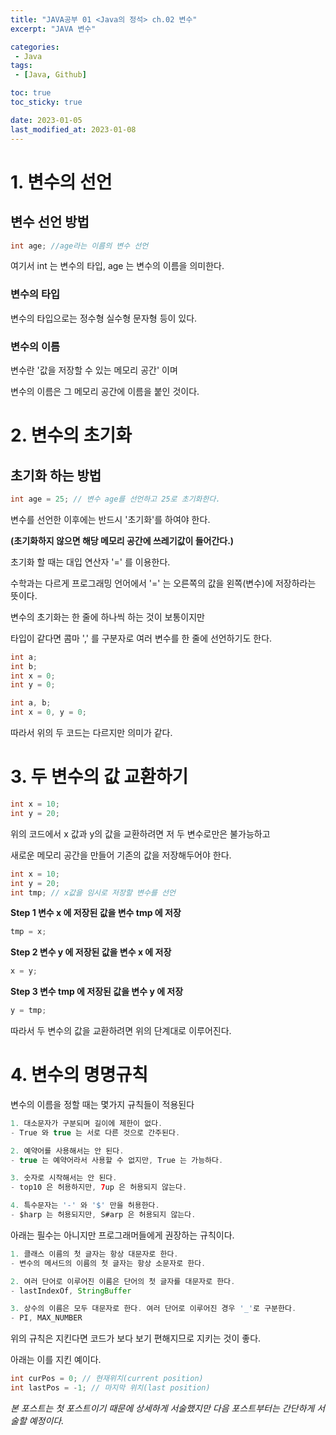```yaml
---
title: "JAVA공부 01 <Java의 정석> ch.02 변수"
excerpt: "JAVA 변수"

categories:
 - Java
tags:
 - [Java, Github]

toc: true
toc_sticky: true

date: 2023-01-05
last_modified_at: 2023-01-08
---
```


# 1. 변수의 선언

## 변수 선언 방법

```java
int age; //age라는 이름의 변수 선언
```

여기서 int 는 변수의 타입, age 는 변수의 이름을 의미한다.

### 변수의 타입

변수의 타입으로는 정수형 실수형 문자형 등이 있다.

### 변수의 이름

변수란 '값을 저장할 수 있는 메모리 공간' 이며

변수의 이름은 그 메모리 공간에 이름을 붙인 것이다.

# 2. 변수의 초기화

## 초기화 하는 방법
```java
int age = 25; // 변수 age를 선언하고 25로 초기화한다.
```
변수를 선언한 이후에는 반드시 '초기화'를 하여야 한다.

__(초기화하지 않으면 해당 메모리 공간에 쓰레기값이 들어간다.)__

초기화 할 때는 대입 연산자 '=' 를 이용한다.

수학과는 다르게 프로그래밍 언어에서 '=' 는 오른쪽의 값을 왼쪽(변수)에 저장하라는 뜻이다.

변수의 초기화는 한 줄에 하나씩 하는 것이 보통이지만

타입이 같다면 콤마 ',' 를 구분자로 여러 변수를 한 줄에 선언하기도 한다.

```java
int a;
int b;
int x = 0;
int y = 0;
```
```java
int a, b;
int x = 0, y = 0;
```
따라서 위의 두 코드는 다르지만 의미가 같다.

# 3. 두 변수의 값 교환하기

```java
int x = 10;
int y = 20;
```
위의 코드에서 x 값과 y의 값을 교환하려면 저 두 변수로만은 불가능하고

새로운 메모리 공간을 만들어 기존의 값을 저장해두어야 한다.

 ```java
 int x = 10;
 int y = 20;
 int tmp; // x값을 임시로 저장할 변수를 선언
 ```

__Step 1 변수 x 에 저장된 값을 변수 tmp 에 저장__
 ```java
 tmp = x;
 ```

__Step 2 변수 y 에 저장된 값을 변수 x 에 저장__
 ```java
 x = y;
 ```

__Step 3 변수 tmp 에 저장된 값을 변수 y 에 저장__
 ```java
 y = tmp;
 ```

따라서 두 변수의 값을 교환하려면 위의 단계대로 이루어진다.

# 4. 변수의 명명규칙

변수의 이름을 정할 때는 몇가지 규칙들이 적용된다
```java
1. 대소문자가 구분되며 길이에 제한이 없다.
- True 와 true 는 서로 다른 것으로 간주된다.

2. 예약어를 사용해서는 안 된다.
- true 는 예약어라서 사용할 수 없지만, True 는 가능하다.

3. 숫자로 시작해서는 안 된다.
- top10 은 허용하지만, 7up 은 허용되지 않는다.

4. 특수문자는 '-' 와 '$' 만을 허용한다.
- $harp 는 허용되지만, S#arp 은 허용되지 않는다.
```
아래는 필수는 아니지만 프로그래머들에게 권장하는 규칙이다.

```java
1. 클래스 이름의 첫 글자는 항상 대문자로 한다.
- 변수의 메서드의 이름의 첫 글자는 항상 소문자로 한다.

2. 여러 단어로 이루어진 이름은 단어의 첫 글자를 대문자로 한다.
- lastIndexOf, StringBuffer

3. 상수의 이름은 모두 대문자로 한다. 여러 단어로 이루어진 경우 '_'로 구분한다.
- PI, MAX_NUMBER
```

위의 규칙은 지킨다면 코드가 보다 보기 편해지므로 지키는 것이 좋다.

아래는 이를 지킨 예이다.

```java
int curPos = 0; // 현재위치(current position)
int lastPos = -1; // 마지막 위치(last position)
```


_본 포스트는 첫 포스트이기 때문에 상세하게 서술했지만 다음 포스트부터는 간단하게 서술할 예정이다._